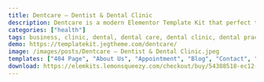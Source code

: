 ```yaml
---
title: Dentcare – Dentist & Dental Clinic
description: Dentcare is a modern Elementor Template Kit that perfect to create a WordPress-based website for a Dentist & Dental Clinic, Dental Medical Doctor, Healthcare, Doctor, or any other medical or health-related business. This kit has a beautiful and unique design with a 100% responsive layout and retina-ready.
categories: ["health"]
tags: business, clinic, dental, dental care, dental clinic, dental practice, dentist, doctor, elementor, health, healthcare, hospital, medical, service, template kit
demo: https://templatekit.jegtheme.com/dentcare/
image: /images/posts/Dentcare – Dentist & Dental Clinic.jpeg
templates: ["404 Page", "About Us", "Appointment", "Blog", "Contact", "Faq", "Footer", "Global", "Header", "Home", "Metform Booking 2", "Metform Booking", "Metform Contact", "Our Doctor", "Pricing", "Services", "Single Blog"]
download: https://elemkits.lemonsqueezy.com/checkout/buy/54388518-ec12-4c5d-8796-c2eda7c9b33b
---
```


